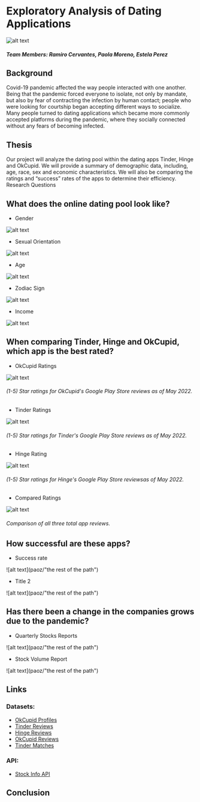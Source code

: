 # Exploratory Analysis of Dating Applications

![alt text](dating_apps.jpeg)

##### Team Members: Ramiro Cervantes, Paola Moreno, Estela Perez



## Background

Covid-19 pandemic affected the way people interacted with one another. Being that the pandemic forced everyone to isolate, not only by mandate, but also by fear of contracting the infection by human contact; people who were looking for courtship began accepting different ways to socialize. Many people turned to dating applications which became more commonly accepted platforms during the pandemic, where they socially connected without any fears of becoming infected. 

## Thesis

Our project will analyze the dating pool within the dating apps Tinder, Hinge and OkCupid. We will provide a summary of demographic data, including, age, race, sex and economic characteristics. We will also be comparing the ratings and “success” rates of the apps to determine their efficiency.
Research Questions

## What does the online dating pool look like?
  * Gender

![alt text](estela_files/images_estela/gender_distribution.png)

  * Sexual Orientation

![alt text](estela_files/images_estela/total_user_orientation.png)

  * Age

![alt text](estela_files/images_estela/users_by_age_groups.png)

  * Zodiac Sign

![alt text](estela_files/images_estela/users_by_zodiac_signs.png)

  * Income

![alt text](estela_files/images_estela/males_and_females_income.png)

## When comparing Tinder, Hinge and OkCupid, which app is the best rated?

  * OkCupid Ratings
  
![alt text](Ramiro_P1_Files/OkCupidPie.png)

###### (1-5) Star ratings for OkCupid's Google Play Store reviews as of May 2022.

  * Tinder Ratings

![alt text](Ramiro_P1_Files/TinderPie.png)

###### (1-5) Star ratings for Tinder's Google Play Store reviews as of May 2022.

  * Hinge Rating

![alt text](Ramiro_P1_Files/HingePie.png)

###### (1-5) Star ratings for Hinge's Google Play Store reviewsas of May 2022.

  * Compared Ratings

![alt text](Ramiro_P1_Files/ComparedRatings.png)

###### Comparison of all three total app reviews.

## How successful are these apps?

  * Success rate

![alt text](paoz/"the rest of the path")

  * Title 2

![alt text](paoz/"the rest of the path")

## Has there been a change in the companies grows due to the pandemic?

  * Quarterly Stocks Reports

![alt text](paoz/"the rest of the path")

  * Stock Volume Report

![alt text](paoz/"the rest of the path")

## Links

### Datasets: 
  * [OkCupid Profiles](https://www.kaggle.com/datasets/andrewmvd/okcupid-profiles)
  * [Tinder Reviews](https://www.kaggle.com/datasets/shivkumarganesh/tinder-google-play-store-review)
  * [Hinge Reviews](https://www.kaggle.com/datasets/shivkumarganesh/hinge-google-play-store-review)
  * [OkCupid Reviews](https://www.kaggle.com/datasets/shivkumarganesh/okcupid-google-play-store-reviews)
  * [Tinder Matches](https://www.kaggle.com/datasets/benroshan/tinder-millennial-match-rate)

### API:
  * [Stock Info API](https://www.alphavantage.co/)

## Conclusion


